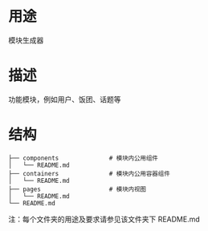 # 用途

模块生成器

# 描述

功能模块，例如用户、饭团、话题等

# 结构

```
├── components              # 模块内公用组件
│   └── README.md
├── containers              # 模块内公用容器组件
│   └── README.md
├── pages                   # 模块内视图
│   └── README.md
└── README.md
```

注：每个文件夹的用途及要求请参见该文件夹下 README.md